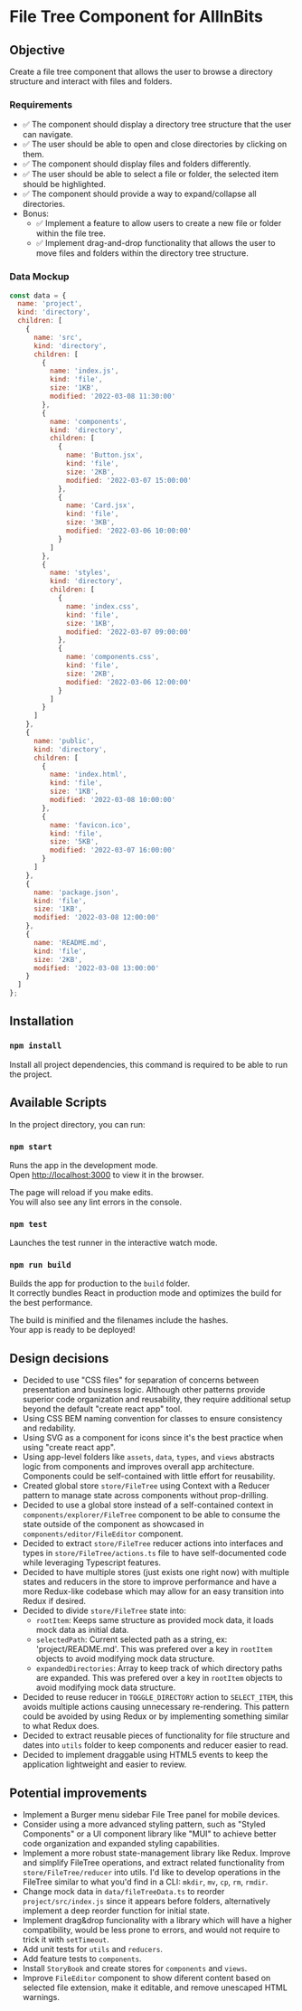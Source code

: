 # File Tree Component for AllInBits

## Objective

Create a file tree component that allows the user to browse a directory structure and interact with files and folders.

### Requirements

- ✅ The component should display a directory tree structure that the user can navigate.
- ✅ The user should be able to open and close directories by clicking on them.
- ✅ The component should display files and folders differently.
- ✅ The user should be able to select a file or folder, the selected item should be highlighted.
- ✅ The component should provide a way to expand/collapse all directories.
- Bonus:
    - ✅ Implement a feature to allow users to create a new file or folder within the file tree.
    - ✅ Implement drag-and-drop functionality that allows the user to move files and folders within the directory tree structure.

### Data Mockup

```javascript
const data = {
  name: 'project',
  kind: 'directory',
  children: [
    {
      name: 'src',
      kind: 'directory',
      children: [
        {
          name: 'index.js',
          kind: 'file',
          size: '1KB',
          modified: '2022-03-08 11:30:00'
        },
        {
          name: 'components',
          kind: 'directory',
          children: [
            {
              name: 'Button.jsx',
              kind: 'file',
              size: '2KB',
              modified: '2022-03-07 15:00:00'
            },
            {
              name: 'Card.jsx',
              kind: 'file',
              size: '3KB',
              modified: '2022-03-06 10:00:00'
            }
          ]
        },
        {
          name: 'styles',
          kind: 'directory',
          children: [
            {
              name: 'index.css',
              kind: 'file',
              size: '1KB',
              modified: '2022-03-07 09:00:00'
            },
            {
              name: 'components.css',
              kind: 'file',
              size: '2KB',
              modified: '2022-03-06 12:00:00'
            }
          ]
        }
      ]
    },
    {
      name: 'public',
      kind: 'directory',
      children: [
        {
          name: 'index.html',
          kind: 'file',
          size: '1KB',
          modified: '2022-03-08 10:00:00'
        },
        {
          name: 'favicon.ico',
          kind: 'file',
          size: '5KB',
          modified: '2022-03-07 16:00:00'
        }
      ]
    },
    {
      name: 'package.json',
      kind: 'file',
      size: '1KB',
      modified: '2022-03-08 12:00:00'
    },
    {
      name: 'README.md',
      kind: 'file',
      size: '2KB',
      modified: '2022-03-08 13:00:00'
    }
  ]
};
```

## Installation

### `npm install`

Install all project dependencies, this command is required to be able to run the project.

## Available Scripts

In the project directory, you can run:

### `npm start`

Runs the app in the development mode.\
Open [http://localhost:3000](http://localhost:3000) to view it in the browser.

The page will reload if you make edits.\
You will also see any lint errors in the console.

### `npm test`

Launches the test runner in the interactive watch mode.

### `npm run build`

Builds the app for production to the `build` folder.\
It correctly bundles React in production mode and optimizes the build for the best performance.

The build is minified and the filenames include the hashes.\
Your app is ready to be deployed!

## Design decisions

- Decided to use "CSS files" for separation of concerns between presentation and business logic. Although other patterns provide superior code organization and reusability, they require additional setup beyond the default "create react app" tool.
- Using CSS BEM naming convention for classes to ensure consistency and redability.
- Using SVG as a component for icons since it's the best practice when using "create react app".
- Using app-level folders like `assets`, `data`, `types`, and `views` abstracts logic from components and improves overall app architecture. Components could be self-contained with little effort for reusability.
- Created global store `store/FileTree` using Context with a Reducer pattern to manage state across components without prop-drilling.
- Decided to use a global store instead of a self-contained context in `components/explorer/FileTree` component to be able to consume the state outside of the component as showcased in `components/editor/FileEditor` component.
- Decided to extract `store/FileTree` reducer actions into interfaces and types in `store/FileTree/actions.ts` file to have self-documented code while leveraging Typescript features.
- Decided to have multiple stores (just exists one right now) with multiple states and reducers in the store to improve performance and have a more Redux-like codebase which may allow for an easy transition into Redux if desired.
- Decided to divide `store/FileTree` state into:
  - `rootItem`: Keeps same structure as provided mock data, it loads mock data as initial data.
  - `selectedPath`: Current selected path as a string, ex: 'project/README.md'. This was prefered over a key in `rootItem` objects to avoid modifying mock data structure.
  - `expandedDirectories`: Array to keep track of which directory paths are expanded. This was prefered over a key in `rootItem` objects to avoid modifying mock data structure.
- Decided to reuse reducer in `TOGGLE_DIRECTORY` action to `SELECT_ITEM`, this avoids multiple actions causing unnecessary re-rendering. This pattern could be avoided by using Redux or by implementing something similar to what Redux does.
- Decided to extract reusable pieces of functionality for file structure and dates into `utils` folder to keep components and reducer easier to read.
- Decided to implement draggable using HTML5 events to keep the application lightweight and easier to review.


## Potential improvements

- Implement a Burger menu sidebar File Tree panel for mobile devices.
- Consider using a more advanced styling pattern, such as "Styled Components" or a UI component library like "MUI" to achieve better code organization and expanded styling capabilities.
- Implement a more robust state-management library like Redux.
Improve and simplify FileTree operations, and extract related functionality from `store/FileTree/reducer` into utils. I'd like to develop operations in the FileTree similar to what you'd find in a CLI: `mkdir`, `mv`, `cp`, `rm`, `rmdir`.
- Change mock data in `data/fileTreeData.ts` to reorder `project/src/index.js` since it appears before folders, alternatively implement a deep reorder function for initial state.
- Implement drag&drop funcionality with a library which will have a higher compatibility, would be less prone to errors, and would not require to trick it with `setTimeout`.
- Add unit tests for `utils` and `reducers`.
- Add feature tests to `components`.
- Install `StoryBook` and create stores for `components` and `views`.
- Improve `FileEditor` component to show diferent content based on selected file extension, make it editable, and remove unescaped HTML warnings.
